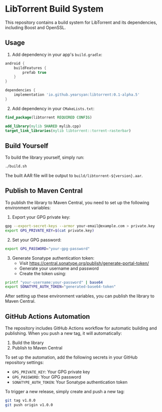 # LibTorrent Build System

This repository contains a build system for LibTorrent and its dependencies, including Boost and OpenSSL.

## Usage

1. Add dependency in your app's `build.gradle`:
```gradle
android {
    buildFeatures {
        prefab true
    }
}

dependencies {
    implementation 'io.github.yearsyan:libtorrent:0.1-alpha.5'
}
```

2. Add dependency in your `CMakeLists.txt`:
```cmake
find_package(libtorrent REQUIRED CONFIG)

add_library(mylib SHARED mylib.cpp)
target_link_libraries(mylib libtorrent::torrent-rasterbar)
```

## Build Yourself

To build the library yourself, simply run:

```bash
./build.sh
```

The built AAR file will be output to `build/libtorrent-${version}.aar`.

## Publish to Maven Central

To publish the library to Maven Central, you need to set up the following environment variables:

1. Export your GPG private key:
```bash
gpg --export-secret-keys --armor your-email@example.com > private.key
export GPG_PRIVATE_KEY=$(cat private.key)
```

2. Set your GPG password:
```bash
export GPG_PASSWORD="your-gpg-password"
```

3. Generate Sonatype authentication token:
   - Visit https://central.sonatype.org/publish/generate-portal-token/
   - Generate your username and password
   - Create the token using:
```bash
printf "your-username:your-password" | base64
export SONATYPE_AUTH_TOKEN="generated-base64-token"
```

After setting up these environment variables, you can publish the library to Maven Central.

## GitHub Actions Automation

The repository includes GitHub Actions workflow for automatic building and publishing. When you push a new tag, it will automatically:
1. Build the library
2. Publish to Maven Central

To set up the automation, add the following secrets in your GitHub repository settings:
- `GPG_PRIVATE_KEY`: Your GPG private key
- `GPG_PASSWORD`: Your GPG password
- `SONATYPE_AUTH_TOKEN`: Your Sonatype authentication token

To trigger a new release, simply create and push a new tag:
```bash
git tag v1.0.0
git push origin v1.0.0
```
